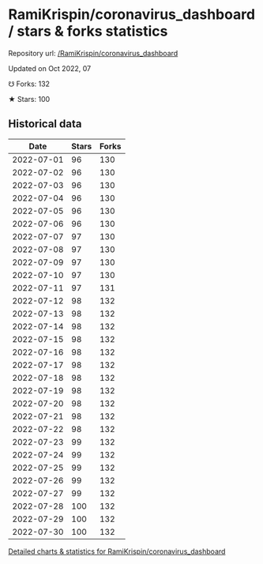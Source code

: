 # RamiKrispin/coronavirus_dashboard / stars & forks statistics

Repository url: [/RamiKrispin/coronavirus_dashboard](https://github.com/RamiKrispin/coronavirus_dashboard)

Updated on Oct 2022, 07

☋ Forks: 132

★ Stars: 100

## Historical data
| Date | Stars | Forks |
|------|-------|-------|
| 2022-07-01 | 96 | 130 | 
| 2022-07-02 | 96 | 130 | 
| 2022-07-03 | 96 | 130 | 
| 2022-07-04 | 96 | 130 | 
| 2022-07-05 | 96 | 130 | 
| 2022-07-06 | 96 | 130 | 
| 2022-07-07 | 97 | 130 | 
| 2022-07-08 | 97 | 130 | 
| 2022-07-09 | 97 | 130 | 
| 2022-07-10 | 97 | 130 | 
| 2022-07-11 | 97 | 131 | 
| 2022-07-12 | 98 | 132 | 
| 2022-07-13 | 98 | 132 | 
| 2022-07-14 | 98 | 132 | 
| 2022-07-15 | 98 | 132 | 
| 2022-07-16 | 98 | 132 | 
| 2022-07-17 | 98 | 132 | 
| 2022-07-18 | 98 | 132 | 
| 2022-07-19 | 98 | 132 | 
| 2022-07-20 | 98 | 132 | 
| 2022-07-21 | 98 | 132 | 
| 2022-07-22 | 98 | 132 | 
| 2022-07-23 | 99 | 132 | 
| 2022-07-24 | 99 | 132 | 
| 2022-07-25 | 99 | 132 | 
| 2022-07-26 | 99 | 132 | 
| 2022-07-27 | 99 | 132 | 
| 2022-07-28 | 100 | 132 | 
| 2022-07-29 | 100 | 132 | 
| 2022-07-30 | 100 | 132 | 


[Detailed charts & statistics for RamiKrispin/coronavirus_dashboard](https://reviewgithub.com/rep/RamiKrispin/coronavirus_dashboard)
